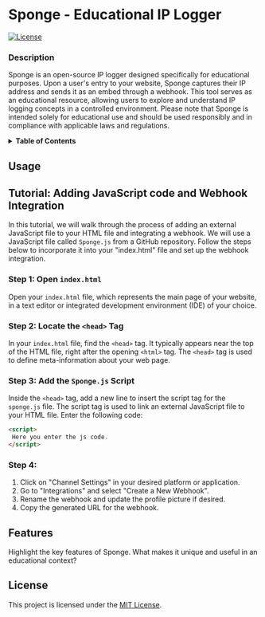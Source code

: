# Sponge - Educational IP Logger

[![License](https://img.shields.io/badge/License-MIT-blue.svg)](LICENSE.md)

### Description

Sponge is an open-source IP logger designed specifically for educational purposes. Upon a user's entry to your website, Sponge captures their IP address and sends it as an embed through a webhook. This tool serves as an educational resource, allowing users to explore and understand IP logging concepts in a controlled environment. Please note that Sponge is intended solely for educational use and should be used responsibly and in compliance with applicable laws and regulations.

<details>
<summary><strong>Table of Contents</strong></summary>

- [Usage](#usage)
- [Features](#features)
- [License](#license)

</details>


## Usage

## Tutorial: Adding JavaScript code and Webhook Integration

In this tutorial, we will walk through the process of adding an external JavaScript file to your HTML file and integrating a webhook. We will use a JavaScript file called `Sponge.js` from a GitHub repository. Follow the steps below to incorporate it into your "index.html" file and set up the webhook integration.

### Step 1: Open `index.html`

Open your `index.html` file, which represents the main page of your website, in a text editor or integrated development environment (IDE) of your choice.

### Step 2: Locate the `<head>` Tag

In your `index.html` file, find the `<head>` tag. It typically appears near the top of the HTML file, right after the opening `<html>` tag. The `<head>` tag is used to define meta-information about your web page.

### Step 3: Add the `Sponge.js` Script

Inside the `<head>` tag, add a new line to insert the script tag for the `sponge.js` file. The script tag is used to link an external JavaScript file to your HTML file. Enter the following code:
```html
<script>
 Here you enter the js code.
</script>
```

### Step 4:
1. Click on "Channel Settings" in your desired platform or application.
2. Go to "Integrations" and select "Create a New Webhook".
3. Rename the webhook and update the profile picture if desired.
4. Copy the generated URL for the webhook.




## Features

Highlight the key features of Sponge. What makes it unique and useful in an educational context?

## License

This project is licensed under the [MIT License](LICENSE.md).
